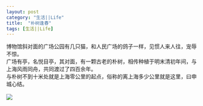 ```yaml
---
layout: post
category: "生活||Life"
title:  "朴树逢春"
tags: [生活||Life]
---
```

博物馆斜对面的广场公园有几只猫，和人民广场的鸽子一样，见惯人来人往，宠辱不惊。    
广场有亭，名悦目亭，其对面，有一颗古老的朴树，相传种植于明末清初年间，与上海风雨同舟，共同渡过了四百余年。    
与朴树不到十米处就是上海零公里的起点，俗称的离上海多少公里就是这里，曰申城心结。    
<BR>
![](http://wx2.sinaimg.cn/large/4df62ff3gy1fd5yjutewbj20qo0zkthv.jpg)    

